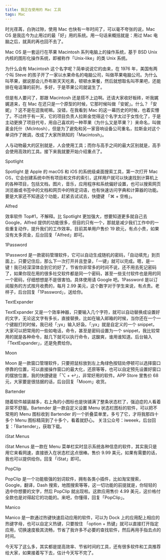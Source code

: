 ```yaml
---
title: 我正在使用的 Mac 工具
tags: Mac
---
```


​时光荏苒，白驹过隙，使用 Mac 也快有一年时间了，可以毫不夸张的说，Mac OS 是我迄今为止用过的最「好」用的系统。用一句话来概括就是：用过 Mac 电脑之后，就真的再也回不去了。

Mac OS 是一套运行在苹果 Macintosh 系列电脑上的操作系统，基于 BSD Unix 内核的图形化操作系统，即被称作「Unix-like」的类 Unix 系统。

为什么会有 Macintosh 这个名字呢？简单说说它的由来，在 1976 年，美国有两个叫 Steve 的孩子开了一家以水果命名的电脑公司，叫做苹果电脑公司。为什么叫苹果，据说那会儿乔布斯天天吃素，顿顿水果餐，然后就想取名叫苹果吧，还能排在电话簿的前列，多好，于是苹果公司就诞生了。

但是有人要问了，那跟 Macintosh 还是搭不上边啊。还请大家收好板砖，听我娓娓道来，在 Mac 在还只是一个原型的时候，它那时候叫做「安妮」。什么？「安妮」？这不是在逗我呢嘛。没错，在我看到 Mac 的这一幕历史的时候，也着实懵了。不过终于有一天，它的项目负责人拉斯金觉得这个名字太过于女性化了，于是主动更换了项目代号，用自己喜欢的一种苹果（为什么又是苹果？）来命名，叫做麦金托什（McIntosh），但是为了避免和另一家音响设备公司重名，拉斯金对这个单词作了微调，改成了大家所熟知的「Macintosh」。

人与动物最大的区别就是，人会使用工具；而你与高手之间的最大区别就是，高手会使用高效的工具。接下来我就要开始介绍重点了。


Spotlight

Spotlight 是 Apple 的 macOS 和 iOS 的系统级桌面搜索工具，第一次打开 Mac OS，它会创建系统中所有项目和文件的索引，这样用户就可以快速找到计算机上的各种项目，包括文档，图片，音乐，应用程序和系统偏好设置，也可以搜索网页浏览器或书签中的文档和网页中的特定词语，也有快速访问字典和计算器的功能。要是大家还不知道这个功能，赶紧去试试去，快捷键 「⌘ + 空格」。


Alfred

效率软件 Top#1，不解释。比 Spotlight 更加强大，想要知道更多就自己去 Google，Alfred 提供的功能很多，但目的只有一个，那就是减少我们工作中的一些重复动作，提升我们的工作效率。目前其单用户售价 19 欧元，有点小贵，如果没有太多资金，后台回复「Alfred」即可。

1Password

1Password 是一款密码管理软件，它可以自动生成随机的密码，「自动填充」到页面上，只要记住后，那么下一次打开并且登录，「一键」就可以完成。嗯，是一键！我已经深深体会到它的好了，节省你非常多的时间不说，还不用去死记密码了，如果你现在用的很多社交软件都是同一个密码，甚至一些支付软件也是用的同一个密码，仔细想想是不是很害怕。具体使用请 Google 吧。1Password 是以订阅服务的方式按月收费的，每月 2.99 美元，这个数字对于学生来说，有点贵。老样子，后台回复「1Password」，送给你。

TextExpander

TextExpander 又是一个效率神器，只要输入几个字符，就可以自动替换成设置好的文字，无论这文字有多长，直接替换，比如在输入邮箱的时候，当你还在一个一个键敲打的时候，我已经「;yx」输入好袅。「;yx」就是自定义的一个 snippet，大家可以把常用的一些如电话，命令，甚至是密码设置为一个 snippet，我比较常用的就是各种命令，敲几下就可以执行命令，这酸爽，谁用谁知道。后台输入「TextExpander」，还是免费给你。

Moon

Moon 是一款窗口管理软件，只要把鼠标放到左上角绿色按钮处停顿可以选择窗口停靠的位置，可以直接操作窗口的最大化，还原等等，也可以自定预先设置好窗口的摆放位置，我的快捷键是「⌥ + ↩︎」，非常好用的软件。APP Store 里售价 68 元，大家要是很拮据的话，后台回复「Moom」收货。

Bartender

随着软件越装越多，右上角的小图标也是快铺满了整条状态栏了，强迫症的人看着非常不舒服。Bartender 是一款自定义设置 Menu 状态栏图标的软件，可以把不常用的 Menu 图标收到 Bartender 的一个折叠菜单里，多亏了它，才将我那四十多个 Menu 图标精简到了十多个，看着就舒心。
关注公众号：iweeek，后台回复：「Bartender」，获取下载。

iStat Menus

iStat Menus 是一款在 Menu 菜单栏实时显示系统各种信息的软件，其实我只是用它来看网速，直接嵌入在状态栏这点很棒。售价 9.99 美元，如果有需要的话，我也可以提供给你。回复「iStat」即可。

PopClip

PopClip 是一个功能极强的划词软件，拥有各类小插件，比如淘宝搜索，Google，翻译，Dash 搜索，地图搜索等等，这一切功能的前提就是，你轻轻的选中你想要的文字，然后 PopClip 就出现啦。这款应用售价 4.99 美元，这价格付全款也是对得起它的功能的。来吧，你懂得，回复「PopClip」。

Manico

Manico 是一款通过热键快速启动应用的软件，可以为 Dock 上的应用配上相应的热键字母，也可以自定义热键，只要按住 「option + 热键」就可以直接打开指定应用，切换速度极其流畅，节省了我许多不必要的查找软件，然后再用手指去点的时间。

今天写了这么多，其实都是提高效率、节省时间的工具，还有很多软件和工具推荐给大家，如果接着写下去，估计今天写不完了。
